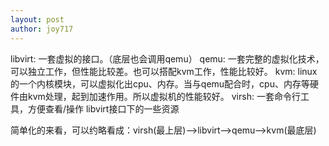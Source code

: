```yaml
---
layout: post
author: joy717
---
```


libvirt: 一套虚拟的接口。（底层也会调用qemu）
qemu: 一套完整的虚拟化技术，可以独立工作，但性能比较差。也可以搭配kvm工作，性能比较好。
kvm: linux的一个内核模块，可以虚拟化出cpu、内存。当与qemu配合时，cpu、内存等硬件由kvm处理，起到加速作用。所以虚拟机的性能较好。
virsh: 一套命令行工具，方便查看/操作 libvirt接口下的一些资源

简单化的来看，可以约略看成：virsh(最上层)-->libvirt-->qemu-->kvm(最底层)

